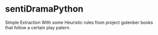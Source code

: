 # sentiDramaPython

Simple Extraction With some Heuristic rules from project gutenber books that follow a certain play patern.
